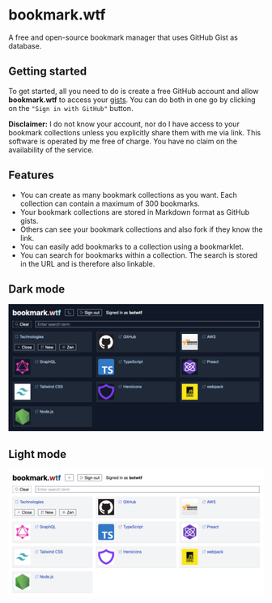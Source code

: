 # bookmark.wtf

A free and open-source bookmark manager that uses GitHub Gist as database.

## Getting started

To get started, all you need to do is create a free GitHub account and allow
**bookmark.wtf** to access your [gists](https://gist.github.com). You can do
both in one go by clicking on the `"Sign in with GitHub"` button.

**Disclaimer:** I do not know your account, nor do I have access to your
bookmark collections unless you explicitly share them with me via link. This
software is operated by me free of charge. You have no claim on the availability
of the service.

## Features

- You can create as many bookmark collections as you want. Each collection can
  contain a maximum of 300 bookmarks.
- Your bookmark collections are stored in Markdown format as GitHub gists.
- Others can see your bookmark collections and also fork if they know the link.
- You can easily add bookmarks to a collection using a bookmarklet.
- You can search for bookmarks within a collection. The search is stored in the
  URL and is therefore also linkable.

## Dark mode

<a href="https://bookmark.wtf/9803bde974539a8992c0515b28db439b"><img src="./screenshot-dark-mode.png"/></a>

## Light mode

<a href="https://bookmark.wtf/9803bde974539a8992c0515b28db439b"><img src="./screenshot-light-mode.png"/></a>
